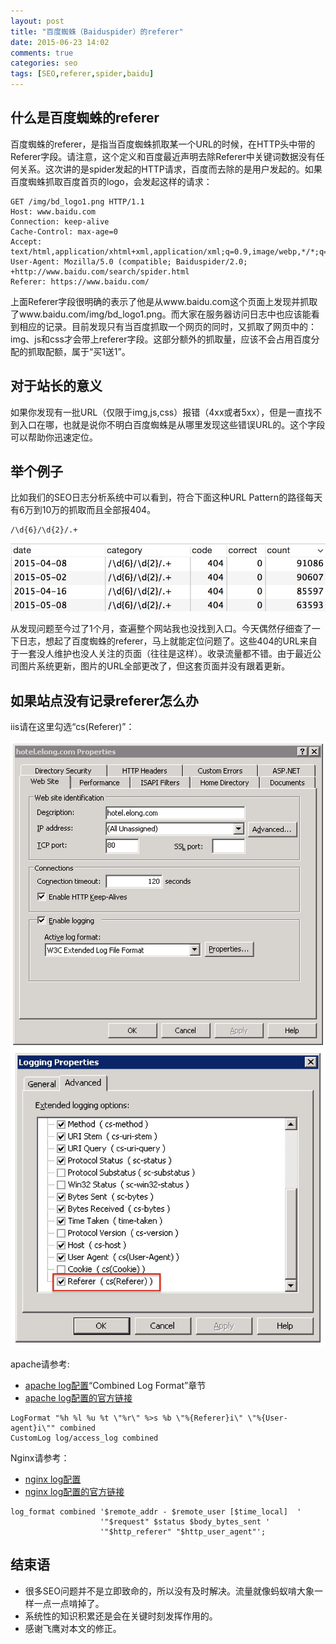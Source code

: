 ```yaml
---
layout: post
title: "百度蜘蛛（Baiduspider）的referer"
date: 2015-06-23 14:02
comments: true
categories: seo
tags: [SEO,referer,spider,baidu]
---
```



什么是百度蜘蛛的referer
------------------

百度蜘蛛的referer，是指当百度蜘蛛抓取某一个URL的时候，在HTTP头中带的Referer字段。请注意，这个定义和百度最近声明去除Referer中关键词数据没有任何关系。这次讲的是spider发起的HTTP请求，百度而去除的是用户发起的。如果百度蜘蛛抓取百度首页的logo，会发起这样的请求：

```
GET /img/bd_logo1.png HTTP/1.1
Host: www.baidu.com
Connection: keep-alive
Cache-Control: max-age=0
Accept: text/html,application/xhtml+xml,application/xml;q=0.9,image/webp,*/*;q=0.8
User-Agent: Mozilla/5.0 (compatible; Baiduspider/2.0; +http://www.baidu.com/search/spider.html
Referer: https://www.baidu.com/
```

上面Referer字段很明确的表示了他是从www.baidu.com这个页面上发现并抓取了www.baidu.com/img/bd_logo1.png。而大家在服务器访问日志中也应该能看到相应的记录。目前发现只有当百度抓取一个网页的同时，又抓取了网页中的：img、js和css才会带上referer字段。这部分额外的抓取量，应该不会占用百度分配的抓取配额，属于“买1送1”。

对于站长的意义
---------------

如果你发现有一批URL（仅限于img,js,css）报错（4xx或者5xx），但是一直找不到入口在哪，也就是说你不明白百度蜘蛛是从哪里发现这些错误URL的。这个字段可以帮助你迅速定位。

举个例子
------------

比如我们的SEO日志分析系统中可以看到，符合下面这种URL Pattern的路径每天有6万到10万的抓取而且全部报404。

```
/\d{6}/\d{2}/.+
```

![日志统计中的404](/images/baiduspider_referrer.png)

从发现问题至今过了1个月，查遍整个网站我也没找到入口。今天偶然仔细查了一下日志，想起了百度蜘蛛的referer，马上就能定位问题了。这些404的URL来自于一套没人维护也没人关注的页面（往往是这样）。收录流量都不错。由于最近公司图片系统更新，图片的URL全部更改了，但这套页面并没有跟着更新。

如果站点没有记录referer怎么办
--------------

iis请在这里勾选“cs(Referer)”：

![iis-log-1](/images/iis-log-1.png)
![iis-log-2](/images/iis-log-2.png)

apache请参考:

* [apache log配置](http://www.t086.com/code/apache2.2/logs.html)“Combined Log Format”章节
* [apache log配置的官方链接](http://httpd.apache.org/docs/2.2/logs.html)

```
LogFormat "%h %l %u %t \"%r\" %>s %b \"%{Referer}i\" \"%{User-agent}i\"" combined
CustomLog log/access_log combined
```


Nginx请参考：

* [nginx log配置](http://who0168.blog.51cto.com/253401/569615)
* [nginx log配置的官方链接](http://wiki.nginx.org/NginxHttpLogModule#log_format)

```
log_format combined '$remote_addr - $remote_user [$time_local]  '
                    '"$request" $status $body_bytes_sent '
                    '"$http_referer" "$http_user_agent"';
```

结束语
-----------

* 很多SEO问题并不是立即致命的，所以没有及时解决。流量就像蚂蚁啃大象一样一点一点啃掉了。
* 系统性的知识积累还是会在关键时刻发挥作用的。
* 感谢飞鹰对本文的修正。
